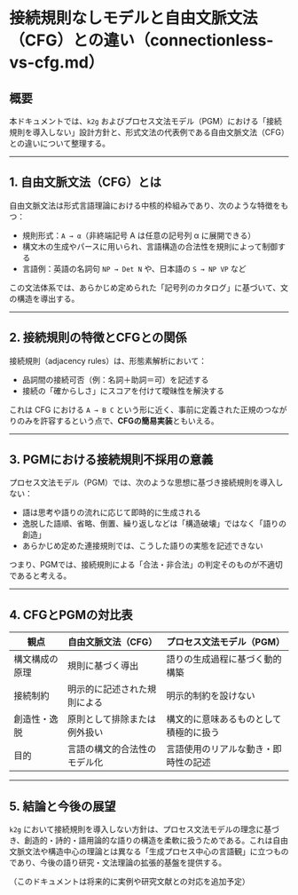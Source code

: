 # 接続規則なしモデルと自由文脈文法（CFG）との違い（connectionless-vs-cfg.md）

## 概要

本ドキュメントでは、`k2g` およびプロセス文法モデル（PGM）における「接続規則を導入しない」設計方針と、形式文法の代表例である自由文脈文法（CFG）との違いについて整理する。

---

## 1. 自由文脈文法（CFG）とは

自由文脈文法は形式言語理論における中核的枠組みであり、次のような特徴をもつ：

- 規則形式：`A → α`（非終端記号 A は任意の記号列 α に展開できる）
- 構文木の生成やパースに用いられ、言語構造の合法性を規則によって制御する
- 言語例：英語の名詞句 `NP → Det N` や、日本語の `S → NP VP` など

この文法体系では、あらかじめ定められた「記号列のカタログ」に基づいて、文の構造を導出する。

---

## 2. 接続規則の特徴とCFGとの関係

接続規則（adjacency rules）は、形態素解析において：

- 品詞間の接続可否（例：名詞＋助詞＝可）を記述する
- 接続の「確からしさ」にスコアを付けて曖昧性を解決する

これは CFG における `A → B C` という形に近く、事前に定義された正規のつながりのみを許容するという点で、**CFGの簡易実装**ともいえる。

---

## 3. PGMにおける接続規則不採用の意義

プロセス文法モデル（PGM）では、次のような思想に基づき接続規則を導入しない：

- 語は思考や語りの流れに応じて即時的に生成される
- 逸脱した語順、省略、倒置、繰り返しなどは「構造破壊」ではなく「語りの創造」
- あらかじめ定めた連接規則では、こうした語りの実態を記述できない

つまり、PGMでは、接続規則による「合法・非合法」の判定そのものが不適切であると考える。

---

## 4. CFGとPGMの対比表

| 観点           | 自由文脈文法（CFG）          | プロセス文法モデル（PGM）              |
| -------------- | ---------------------------- | -------------------------------------- |
| 構文構成の原理 | 規則に基づく導出             | 語りの生成過程に基づく動的構築         |
| 接続制約       | 明示的に記述された規則による | 明示的制約を設けない                   |
| 創造性・逸脱   | 原則として排除または例外扱い | 構文的に意味あるものとして積極的に扱う |
| 目的           | 言語の構文的合法性のモデル化 | 言語使用のリアルな動き・即時性の記述   |

---

## 5. 結論と今後の展望

`k2g` において接続規則を導入しない方針は、プロセス文法モデルの理念に基づき、創造的・詩的・語用論的な語りの構造を柔軟に扱うためである。これは自由文脈文法や構造中心の理論とは異なる「生成プロセス中心の言語観」に立つものであり、今後の語り研究・文法理論の拡張的基盤を提供する。

（このドキュメントは将来的に実例や研究文献との対応を追加予定）

